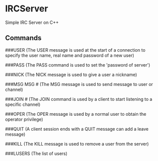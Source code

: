 # IRCServer
Simple IRC Server on C++

## Commands
###USER <username> <realname> <password>
(The USER message is used at the start of a connection to specify the user name, real name and password of a new user)

###PASS <password>
(The PASS command is used to set the 'password of server')

###NICK <nick>
(The NICK message is used to give a user a nickname)

###MSG <nickname>
MSG #<channel>
(The MSG message is used to send message to user or channel)

###JOIN #<channel>
(The JOIN command is used by a client to start listening to a specific channel)

###OPER <user> <password>
(The OPER message is used by a normal user to obtain the operator privilege)

###QUIT <message>
(A client session ends with a QUIT message can add a leave message)

###KILL <user> <message>
(The KILL message is used to remove a user from the server)

###LUSERS
(The list of users)